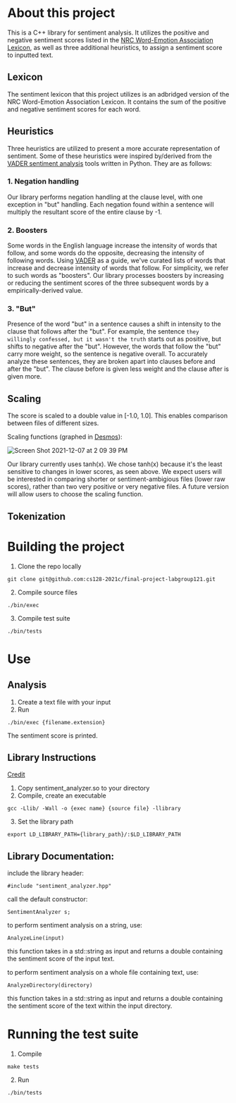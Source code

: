 # About this project

This is a C++ library for sentiment analysis. It utilizes the positive and negative sentiment scores listed in the [NRC Word-Emotion Association Lexicon](https://saifmohammad.com/WebPages/NRC-Emotion-Lexicon.htm), as well as three additional heuristics, to assign a sentiment score to inputted text. 

## Lexicon

The sentiment lexicon that this project utilizes is an adbridged version of the NRC Word-Emotion Association Lexicon. It contains the sum of the positive and negative sentiment scores for each word. 

## Heuristics

Three heuristics are utilized to present a more accurate representation of sentiment. Some of these heuristics were inspired by/derived from the [VADER sentiment analysis](https://github.com/cjhutto/vaderSentiment) tools written in Python. They are as follows: 

### 1. Negation handling 

Our library performs negation handling at the clause level, with one exception in "but" handling. Each negation found within a sentence will multiply the resultant score of the entire clause by -1. 

### 2. Boosters

Some words in the English language increase the intensity of words that follow, and some words do the opposite, decreasing the intensity of following words. Using [VADER](https://github.com/cjhutto/vaderSentiment) as a guide, we've curated lists of words that increase and decrease intensity of words that follow. For simplicity, we refer to such words as "boosters". Our library processes boosters by increasing or reducing the sentiment scores of the three subsequent words by a empirically-derived value.  

### 3. "But"

Presence of the word "but" in a sentence causes a shift in intensity to the clause that follows after the "but". For example, the sentence
`they willingly confessed, but it wasn't the truth`
starts out as positive, but shifts to negative after the "but". However, the words that follow the "but" carry more weight, so the sentence is negative overall. To accurately analyze these sentences, they are broken apart into clauses before and after the "but". The clause before is given less weight and the clause after is given more. 

## Scaling

The score is scaled to a double value in [-1.0, 1.0]. This enables comparison between files of different sizes.

Scaling functions (graphed in [Desmos](https://www.desmos.com/calculator/v36irnqrwx)):

![Screen Shot 2021-12-07 at 2 09 39 PM](https://user-images.githubusercontent.com/56461226/145099533-d5cdb461-8fa1-47be-9175-e06f7644da5b.png)

Our library currently uses tanh(x). We chose tanh(x) because it's the least sensitive to changes in lower scores, as seen above. We expect users will be interested in comparing shorter or sentiment-ambigious files (lower raw scores), rather than two very positive or very negative files. A future version will allow users to choose the scaling function.

## Tokenization

# Building the project

1. Clone the repo locally

`git clone git@github.com:cs128-2021c/final-project-labgroup121.git`

2. Compile source files

`./bin/exec`

3. Compile test suite

`./bin/tests`

# Use

## Analysis

1. Create a text file with your input
2. Run 

`./bin/exec {filename.extension}`

The sentiment score is printed.

## Library Instructions
[Credit](https://iq.opengenus.org/create-shared-library-in-cpp/)
1. Copy sentiment_analyzer.so to your directory
2. Compile, create an executable

`gcc -Llib/ -Wall -o {exec name} {source file} -llibrary`

3. Set the library path

`export LD_LIBRARY_PATH={library_path}/:$LD_LIBRARY_PATH`

## Library Documentation: 

include the library header: 

`#include "sentiment_analyzer.hpp"` 

call the default constructor:

`SentimentAnalyzer s;`

to perform sentiment analysis on a string, use:

`AnalyzeLine(input)`

this function takes in a std::string as input and returns a double containing the sentiment score of the input text.

to perform sentiment analysis on a whole file containing text, use:

`AnalyzeDirectory(directory)`

this function takes in a std::string as input and returns a double containing the sentiment score of the text within the input directory.

# Running the test suite

1. Compile 

`make tests`

2. Run

`./bin/tests`

